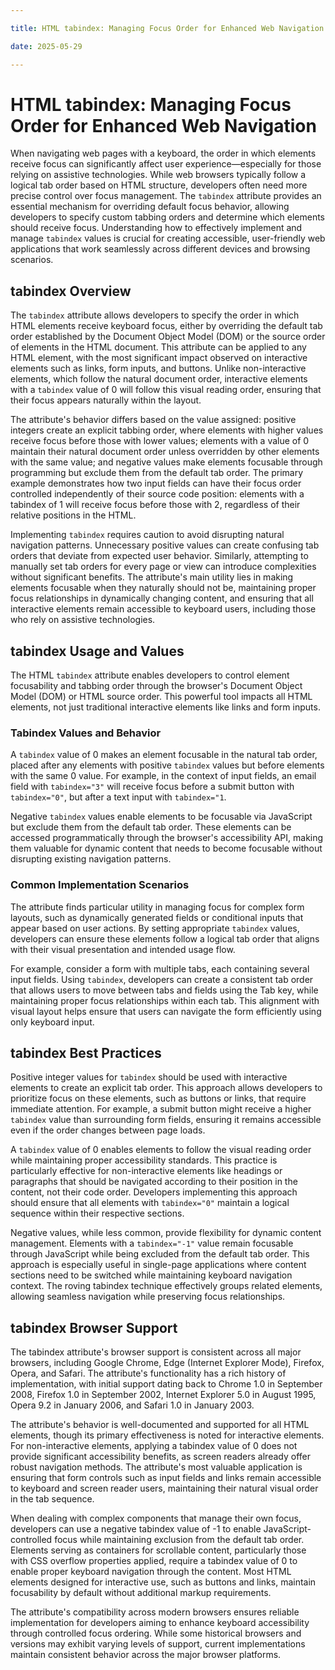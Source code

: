 ```yaml
---

title: HTML tabindex: Managing Focus Order for Enhanced Web Navigation

date: 2025-05-29

---
```



# HTML tabindex: Managing Focus Order for Enhanced Web Navigation

When navigating web pages with a keyboard, the order in which elements receive focus can significantly affect user experience—especially for those relying on assistive technologies. While web browsers typically follow a logical tab order based on HTML structure, developers often need more precise control over focus management. The `tabindex` attribute provides an essential mechanism for overriding default focus behavior, allowing developers to specify custom tabbing orders and determine which elements should receive focus. Understanding how to effectively implement and manage `tabindex` values is crucial for creating accessible, user-friendly web applications that work seamlessly across different devices and browsing scenarios.


##  tabindex Overview

The `tabindex` attribute allows developers to specify the order in which HTML elements receive keyboard focus, either by overriding the default tab order established by the Document Object Model (DOM) or the source order of elements in the HTML document. This attribute can be applied to any HTML element, with the most significant impact observed on interactive elements such as links, form inputs, and buttons. Unlike non-interactive elements, which follow the natural document order, interactive elements with a `tabindex` value of 0 will follow this visual reading order, ensuring that their focus appears naturally within the layout.

The attribute's behavior differs based on the value assigned: positive integers create an explicit tabbing order, where elements with higher values receive focus before those with lower values; elements with a value of 0 maintain their natural document order unless overridden by other elements with the same value; and negative values make elements focusable through programming but exclude them from the default tab order. The primary example demonstrates how two input fields can have their focus order controlled independently of their source code position: elements with a tabindex of 1 will receive focus before those with 2, regardless of their relative positions in the HTML.

Implementing `tabindex` requires caution to avoid disrupting natural navigation patterns. Unnecessary positive values can create confusing tab orders that deviate from expected user behavior. Similarly, attempting to manually set tab orders for every page or view can introduce complexities without significant benefits. The attribute's main utility lies in making elements focusable when they naturally should not be, maintaining proper focus relationships in dynamically changing content, and ensuring that all interactive elements remain accessible to keyboard users, including those who rely on assistive technologies.


##  tabindex Usage and Values

The HTML `tabindex` attribute enables developers to control element focusability and tabbing order through the browser's Document Object Model (DOM) or HTML source order. This powerful tool impacts all HTML elements, not just traditional interactive elements like links and form inputs.


### Tabindex Values and Behavior

A `tabindex` value of 0 makes an element focusable in the natural tab order, placed after any elements with positive `tabindex` values but before elements with the same 0 value. For example, in the context of input fields, an email field with `tabindex="3"` will receive focus before a submit button with `tabindex="0"`, but after a text input with `tabindex="1`.

Negative `tabindex` values enable elements to be focusable via JavaScript but exclude them from the default tab order. These elements can be accessed programmatically through the browser's accessibility API, making them valuable for dynamic content that needs to become focusable without disrupting existing navigation patterns.


### Common Implementation Scenarios

The attribute finds particular utility in managing focus for complex form layouts, such as dynamically generated fields or conditional inputs that appear based on user actions. By setting appropriate `tabindex` values, developers can ensure these elements follow a logical tab order that aligns with their visual presentation and intended usage flow.

For example, consider a form with multiple tabs, each containing several input fields. Using `tabindex`, developers can create a consistent tab order that allows users to move between tabs and fields using the Tab key, while maintaining proper focus relationships within each tab. This alignment with visual layout helps ensure that users can navigate the form efficiently using only keyboard input.


##  tabindex Best Practices

Positive integer values for `tabindex` should be used with interactive elements to create an explicit tab order. This approach allows developers to prioritize focus on these elements, such as buttons or links, that require immediate attention. For example, a submit button might receive a higher `tabindex` value than surrounding form fields, ensuring it remains accessible even if the order changes between page loads.

A `tabindex` value of 0 enables elements to follow the visual reading order while maintaining proper accessibility standards. This practice is particularly effective for non-interactive elements like headings or paragraphs that should be navigated according to their position in the content, not their code order. Developers implementing this approach should ensure that all elements with `tabindex="0"` maintain a logical sequence within their respective sections.

Negative values, while less common, provide flexibility for dynamic content management. Elements with a `tabindex="-1"` value remain focusable through JavaScript while being excluded from the default tab order. This approach is especially useful in single-page applications where content sections need to be switched while maintaining keyboard navigation context. The roving tabindex technique effectively groups related elements, allowing seamless navigation while preserving focus relationships.


##  tabindex Browser Support

The tabindex attribute's browser support is consistent across all major browsers, including Google Chrome, Edge (Internet Explorer Mode), Firefox, Opera, and Safari. The attribute's functionality has a rich history of implementation, with initial support dating back to Chrome 1.0 in September 2008, Firefox 1.0 in September 2002, Internet Explorer 5.0 in August 1995, Opera 9.2 in January 2006, and Safari 1.0 in January 2003.

The attribute's behavior is well-documented and supported for all HTML elements, though its primary effectiveness is noted for interactive elements. For non-interactive elements, applying a tabindex value of 0 does not provide significant accessibility benefits, as screen readers already offer robust navigation methods. The attribute's most valuable application is ensuring that form controls such as input fields and links remain accessible to keyboard and screen reader users, maintaining their natural visual order in the tab sequence.

When dealing with complex components that manage their own focus, developers can use a negative tabindex value of -1 to enable JavaScript-controlled focus while maintaining exclusion from the default tab order. Elements serving as containers for scrollable content, particularly those with CSS overflow properties applied, require a tabindex value of 0 to enable proper keyboard navigation through the content. Most HTML elements designed for interactive use, such as buttons and links, maintain focusability by default without additional markup requirements.

The attribute's compatibility across modern browsers ensures reliable implementation for developers aiming to enhance keyboard accessibility through controlled focus ordering. While some historical browsers and versions may exhibit varying levels of support, current implementations maintain consistent behavior across the major browser platforms.

